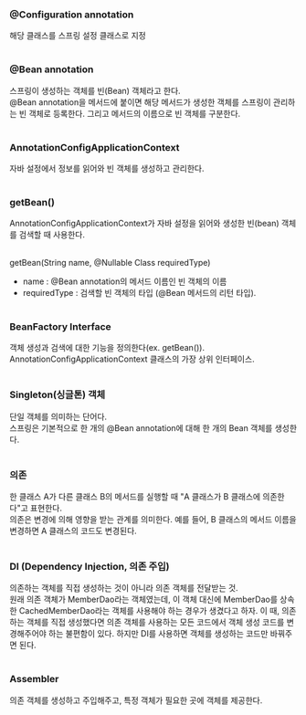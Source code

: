 ### @Configuration annotation

해당 클래스를 스프링 설정 클래스로 지정
</br></br>
### @Bean annotation

스프링이 생성하는 객체를 빈(Bean) 객체라고 한다.</br>
@Bean annotation을 메서드에 붙이면 해당 메서드가 생성한 객체를 스프링이 관리하는 빈 객체로 등록한다. 그리고 메서드의 이름으로 빈 객체를 구분한다.
</br></br>
### AnnotationConfigApplicationContext

자바 설정에서 정보를 읽어와 빈 객체를 생성하고 관리한다.
</br></br>
### getBean()

AnnotationConfigApplicationContext가 자바 설정을 읽어와 생성한 빈(bean) 객체를 검색할 때 사용한다.</br></br>

getBean(String name, @Nullable Class<Greeter> requiredType)</br>
- name : @Bean annotation의 메서드 이름인 빈 객체의 이름</br>
- requiredType : 검색할 빈 객체의 타입 (@Bean 메서드의 리턴 타입).
</br></br>
### BeanFactory Interface

객체 생성과 검색에 대한 기능을 정의한다(ex. getBean()).</br>
AnnotationConfigApplicationContext 클래스의 가장 상위 인터페이스.
</br></br>
### Singleton(싱글톤) 객체

단일 객체를 의미하는 단어다.</br>
스프링은 기본적으로 한 개의 @Bean annotation에 대해 한 개의 Bean 객체를 생성한다. 
</br></br>
### 의존

한 클래스 A가 다른 클래스 B의 메서드를 실행할 때 "A 클래스가 B 클래스에 의존한다"고 표현한다.</br>
의존은 변경에 의해 영향을 받는 관계를 의미한다. 예를 들어, B 클래스의 메서드 이름을 변경하면 A 클래스의 코드도 변경된다.
</br></br>
### DI (Dependency Injection, 의존 주입)

의존하는 객체를 직접 생성하는 것이 아니라 의존 객체를 전달받는 것.</br>
원래 의존 객체가 MemberDao라는 객체였는데, 이 객체 대신에 MemberDao를 상속한 CachedMemberDao라는 객체를 사용해야 하는 경우가 생겼다고 하자. 이 때, 의존하는 객체를 직접 생성했다면 의존 객체를 사용하는 모든 코드에서 객체 생성 코드를 변경해주어야 하는 불편함이 있다. 하지만 DI를 사용하면 객체를 생성하는 코드만 바꿔주면 된다.
</br></br>
### Assembler

의존 객체를 생성하고 주입해주고, 특정 객체가 필요한 곳에 객체를 제공한다.
